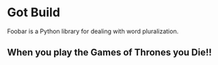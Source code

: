 # Got Build

Foobar is a Python library for dealing with word pluralization.

## When you play the Games of Thrones you Die!!




